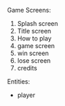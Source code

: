Game Screens:

1. Splash screen
2. Title screen
3. How to play
4. game screen
5. win screen
6. lose screen
7. credits

Entities:
- player
